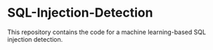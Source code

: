 # SQL-Injection-Detection
This repository contains the code for a machine learning-based SQL injection detection.
